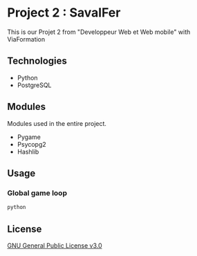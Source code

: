 # Project 2 : SavalFer

This is our Projet 2 from "Developpeur Web et Web mobile" with ViaFormation

## Technologies

- Python
- PostgreSQL

## Modules

Modules used in the entire project.

- Pygame
- Psycopg2
- Hashlib

## Usage

### Global game loop



```python
python
```

## License
[GNU General Public License v3.0](https://raw.githubusercontent.com/StendWood/Project2_SavalFer/master/LICENSE)
